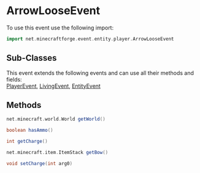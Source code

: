# ArrowLooseEvent

To use this event use the following import:
```groovy
import net.minecraftforge.event.entity.player.ArrowLooseEvent
```

## Sub-Classes
This event extends the following events and can use all their methods and fields: <br>
[PlayerEvent](player_event.md), [LivingEvent](living_event.md), [EntityEvent](entity_event.md)

## Methods
```groovy
net.minecraft.world.World getWorld()
```

```groovy
boolean hasAmmo()
```

```groovy
int getCharge()
```

```groovy
net.minecraft.item.ItemStack getBow()
```

```groovy
void setCharge(int arg0)
```

